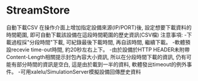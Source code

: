# StreamStore
自動下載CSV
在操作介面上增加指定設備來源(IP/PORT)後, 設定想要下載資料的時間範圍, 即可自動下載該設備在這段時間範圍的歷史資訊(CSV檔)
注意事項:
  -下載過程採"分段時間"下載, 可紀錄最後下載時間, 再自該時間, 繼續下載。
  -軟體預設recevie time-out時間, 約20秒左右上下。
  -由於設備於HTTP HEADER未附帶Content-Length相關提示封包內容大小資訊, 所以在分段時間下載的資訊, 仍有可能有部分時間的資訊是空白, 這是由於載到一半的資料, 軟體發出timeout的例外事件。
  -可用xalelu/SimulationServer模擬設備回傳歷史資料
